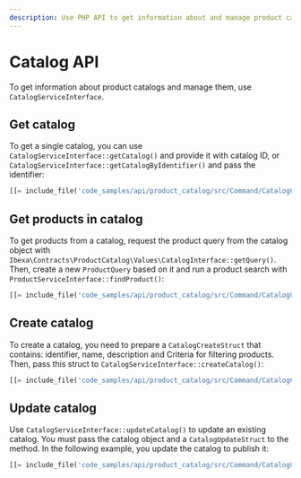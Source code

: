 ```yaml
---
description: Use PHP API to get information about and manage product catalogs.
---
```


# Catalog API

To get information about product catalogs and manage them, use `CatalogServiceInterface`.

## Get catalog

To get a single catalog, you can use `CatalogServiceInterface::getCatalog()` and provide it with catalog ID, or `CatalogServiceInterface::getCatalogByIdentifier()` and pass the identifier:

``` php
[[= include_file('code_samples/api/product_catalog/src/Command/CatalogCommand.php', 76, 78) =]]
```

## Get products in catalog

To get products from a catalog, request the product query from the catalog object
with `Ibexa\Contracts\ProductCatalog\Values\CatalogInterface::getQuery()`.
Then, create a new `ProductQuery` based on it and run a product search with `ProductServiceInterface::findProduct()`:

``` php
[[= include_file('code_samples/api/product_catalog/src/Command/CatalogCommand.php', 80, 86) =]]
```

## Create catalog

To create a catalog, you need to prepare a `CatalogCreateStruct` that contains: identifier, name, description and Criteria for filtering products.
Then, pass this struct to `CatalogServiceInterface::createCatalog()`:

``` php
[[= include_file('code_samples/api/product_catalog/src/Command/CatalogCommand.php', 66, 74) =]]
```

## Update catalog

Use `CatalogServiceInterface::updateCatalog()` to update an existing catalog.
You must pass the catalog object and a `CatalogUpdateStruct` to the method.
In the following example, you update the catalog to publish it:

``` php
[[= include_file('code_samples/api/product_catalog/src/Command/CatalogCommand.php', 88, 92) =]]
```

